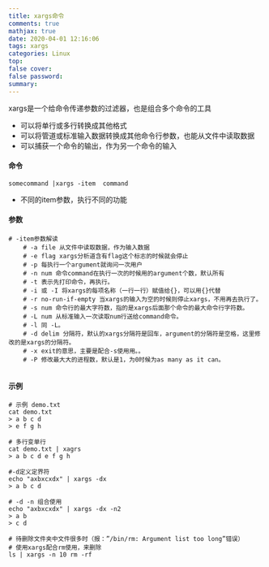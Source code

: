 ```yaml
---
title: xargs命令
comments: true
mathjax: true
date: 2020-04-01 12:16:06
tags: xargs
categories: Linux
top:
false cover:
false password:
summary:
---
```


xargs是一个给命令传递参数的过滤器，也是组合多个命令的工具
- 可以将单行或多行转换成其他格式
- 可以将管道或标准输入数据转换成其他命令行参数，也能从文件中读取数据
- 可以捕获一个命令的输出，作为另一个命令的输入

#### 命令

```
somecommand |xargs -item  command
```

- 不同的item参数，执行不同的功能

#### 参数

```
# -item参数解读
	# -a file 从文件中读取数据，作为输入数据
	# -e flag xargs分析道含有flag这个标志的时候就会停止
	# -p 每执行一个argument就询问一次用户
	# -n num 命令command在执行一次的时候用的argument个数，默认所有
	# -t 表示先打印命令，再执行。
	# -i 或 -I 将xargs的每项名称（一行一行）赋值给{}，可以用{}代替
	# -r no-run-if-empty 当xargs的输入为空的时候则停止xargs，不用再去执⾏了。
	# -s num 命令⾏的最⼤字符数，指的是xargs后面那个命令的最⼤命令⾏字符数。
	# -L num 从标准输⼊一次读取num行送给command命令。
	# -l 同 -L。
	# -d delim 分隔符，默认的xargs分隔符是回⻋，argument的分隔符是空格，这⾥修改的是xargs的分隔符。
	# -x exit的意思，主要是配合-s使⽤用。。
	# -P 修改最⼤大的进程数，默认是1，为0时候为as many as it can。


```



#### 示例

```
# 示例 demo.txt
cat demo.txt
> a b c d
> e f g h

# 多行变单行
cat demo.txt | xagrs
> a b c d e f g h

#-d定义定界符
echo "axbxcxdx" | xargs -dx
> a b c d

# -d -n 组合使用
echo "axbxcxdx" | xargs -dx -n2
> a b
> c d

# 待删除文件夹中文件很多时（报：”/bin/rm: Argument list too long”错误）
# 使用xargs配合rm使用，来删除
ls | xargs -n 10 rm -rf
```


